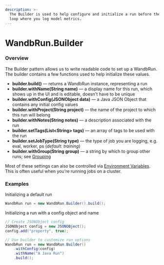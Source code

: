 ```yaml
---
description: >-
  The Builder is used to help configure and initialize a run before the training
  loop where you log model metrics.
---
```


# WandbRun.Builder

### Overview

The Builder pattern allows us to write readable code to set up a WandbRun. The builder contains a few functions used to help initialize these values.

* **builder.build\(\)** — returns a WandbRun instance, representing a run 
* **builder.withName\(String name\)** — a display name for this run, which shows up in the UI and is editable, doesn't have to be unique
* **builder.withConfig\(JSONObject data\)** — a Java JSON Object that contains any initial config values
* **builder.withProject\(String project\)** — the name of the project to which this run will belong
* **builder.withNotes\(String notes\)** — a description associated with the run
* **builder.setTags\(List&lt;String&gt; tags\)** — an array of tags to be used with the run
* **builder.setJobType\(String type\)** — the type of job you are logging, e.g. eval, worker, ps \(_default: training_\)
* **builder.withGroup\(String group\)** — a string by which to group other runs; see [Grouping](../../guides/track/advanced/grouping.md)

Most of these settings can also be controlled via [Environment Variables](../../guides/track/advanced/environment-variables.md). This is often useful when you're running jobs on a cluster.

### Examples

Initializing a default run

```java
WandbRun run = new WandbRun.Builder().build();
```

Initializing a run with a config object and name

```java
// Create JSONObject config
JSONObject config = new JSONOBject();
config.add("property", true);

// Use builder to customize run options
WandbRun run = new WandbRun.Builder()
    .withConfig(config)
    .withName("A Java Run")
    .build();
```

 



